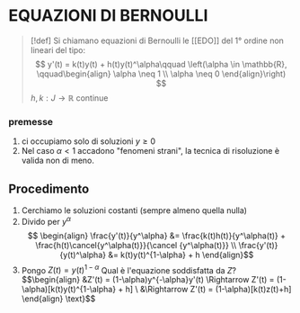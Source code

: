 # EQUAZIONI DI BERNOULLI

>[!def]
>Si chiamano equazioni di Bernoulli le [[EDO]] del 1° ordine non lineari del tipo:
> $$ y'(t) = k(t)y(t) + h(t)y(t)^\alpha\qquad \left(\alpha \in \mathbb{R}, \qquad\begin{align}
>\alpha \neq 1  \\
>\alpha \neq 0
>\end{align}\right) $$
>$h,k : J \to \mathbb{R}$ continue

### premesse
1. ci occupiamo solo di soluzioni $y \geq 0$
2. Nel caso $\alpha < 1$ accadono "fenomeni strani", la tecnica di risoluzione è valida non di meno.


## Procedimento

1. Cerchiamo le soluzioni costanti (sempre almeno quella nulla)
2. Divido per $y^\alpha$
$$
\begin{align}
\frac{y'(t)}{y^\alpha} &= \frac{k(t)h(t)}{y^\alpha(t)} + \frac{h(t)\cancel{y^\alpha(t)}}{\cancel {y^\alpha(t)}}  \\
\frac{y'(t)}{y(t)^\alpha} &= k(t)y(t)^{1-\alpha} + h
\end{align}$$
3. Pongo $Z(t) = y(t)^{1 - \alpha}$
Qual è l'equazione soddisfatta da $Z$?
$$\begin{align}
&Z'(t) = (1-\alpha)y^{-\alpha}y'(t) \Rightarrow Z'(t) = (1-\alpha)[k(t)y(t)^{1-\alpha} + h]  \\
&\Rightarrow Z'(t) = (1-\alpha)[k(t)z(t)+h]
\end{align} \text}$$
